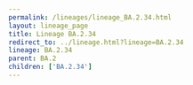 ```yaml
---
permalink: /lineages/lineage_BA.2.34.html
layout: lineage_page
title: Lineage BA.2.34
redirect_to: ../lineage.html?lineage=BA.2.34
lineage: BA.2.34
parent: BA.2
children: ['BA.2.34']
---
```

